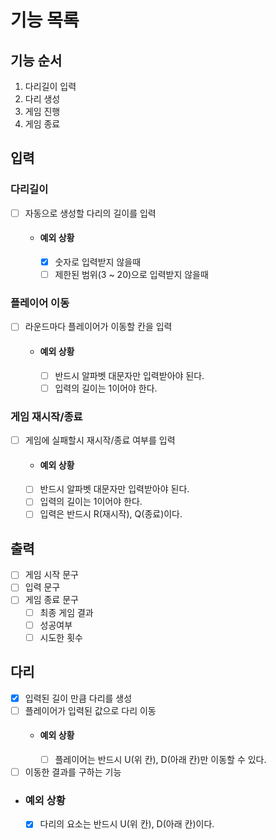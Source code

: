 # 기능 목록
## 기능 순서
1. 다리길이 입력
2. 다리 생성
3. 게임 진행
4. 게임 종료

## 입력
### 다리길이
- [ ] 자동으로 생성할 다리의 길이를 입력
  - #### 예외 상황
    - [x] 숫자로 입력받지 않을때
    - [ ] 제한된 범위(3 ~ 20)으로 입력받지 않을때

### 플레이어 이동
- [ ] 라운드마다 플레이어가 이동할 칸을 입력
  - #### 예외 상황
    - [ ] 반드시 알파벳 대문자만 입력받아야 된다.
    - [ ] 입력의 길이는 1이어야 한다.

### 게임 재시작/종료
- [ ] 게임에 실패할시 재시작/종료 여부를 입력
    - #### 예외 상황
    - [ ] 반드시 알파벳 대문자만 입력받아야 된다.
    - [ ] 입력의 길이는 1이어야 한다.
    - [ ] 입력은 반드시 R(재시작), Q(종료)이다.

## 출력
- [ ] 게임 시작 문구
- [ ] 입력 문구
- [ ] 게임 종료 문구
  - [ ] 최종 게임 결과
  - [ ] 성공여부
  - [ ] 시도한 횟수

## 다리
- [x] 입력된 길이 만큼 다리를 생성
- [ ] 플레이어가 입력된 값으로 다리 이동
  - #### 예외 상황
    - [ ] 플레이어는 반드시 U(위 칸), D(아래 칸)만 이동할 수 있다.
- [ ] 이동한 결과를 구하는 기능
- ### 예외 상황
  - [x] 다리의 요소는 반드시 U(위 칸), D(아래 칸)이다.
